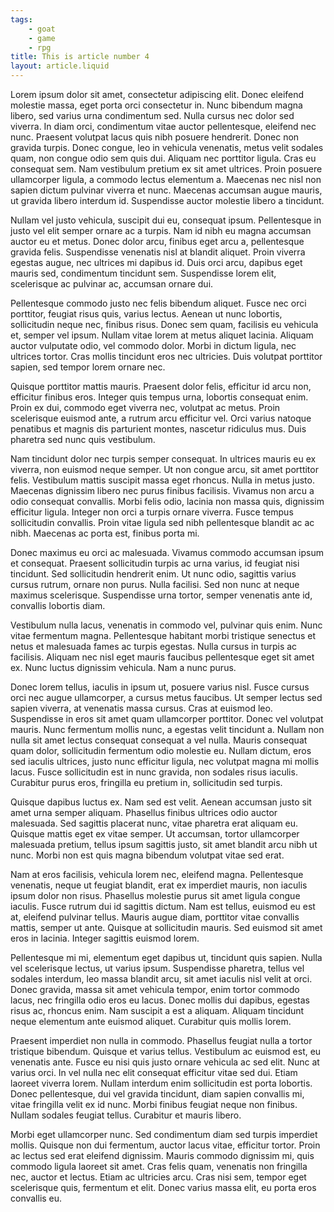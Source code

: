 ```yaml
---
tags: 
    - goat
    - game
    - rpg
title: This is article number 4
layout: article.liquid
---
```


<p>Lorem ipsum dolor sit amet, consectetur adipiscing elit. Donec eleifend molestie massa, eget porta orci consectetur in. Nunc bibendum magna libero, sed varius urna condimentum sed. Nulla cursus nec dolor sed viverra. In diam orci, condimentum vitae auctor pellentesque, eleifend nec nunc. Praesent volutpat lacus quis nibh posuere hendrerit. Donec non gravida turpis. Donec congue, leo in vehicula venenatis, metus velit sodales quam, non congue odio sem quis dui. Aliquam nec porttitor ligula. Cras eu consequat sem. Nam vestibulum pretium ex sit amet ultrices. Proin posuere ullamcorper ligula, a commodo lectus elementum a. Maecenas nec nisl non sapien dictum pulvinar viverra et nunc. Maecenas accumsan augue mauris, ut gravida libero interdum id. Suspendisse auctor molestie libero a tincidunt.</p>

<p>Nullam vel justo vehicula, suscipit dui eu, consequat ipsum. Pellentesque in justo vel elit semper ornare ac a turpis. Nam id nibh eu magna accumsan auctor eu et metus. Donec dolor arcu, finibus eget arcu a, pellentesque gravida felis. Suspendisse venenatis nisl at blandit aliquet. Proin viverra egestas augue, nec ultrices mi dapibus id. Duis orci arcu, dapibus eget mauris sed, condimentum tincidunt sem. Suspendisse lorem elit, scelerisque ac pulvinar ac, accumsan ornare dui.</p>

<p>Pellentesque commodo justo nec felis bibendum aliquet. Fusce nec orci porttitor, feugiat risus quis, varius lectus. Aenean ut nunc lobortis, sollicitudin neque nec, finibus risus. Donec sem quam, facilisis eu vehicula et, semper vel ipsum. Nullam vitae lorem at metus aliquet lacinia. Aliquam auctor vulputate odio, vel commodo dolor. Morbi in dictum ligula, nec ultrices tortor. Cras mollis tincidunt eros nec ultricies. Duis volutpat porttitor sapien, sed tempor lorem ornare nec.</p>

<p>Quisque porttitor mattis mauris. Praesent dolor felis, efficitur id arcu non, efficitur finibus eros. Integer quis tempus urna, lobortis consequat enim. Proin ex dui, commodo eget viverra nec, volutpat ac metus. Proin scelerisque euismod ante, a rutrum arcu efficitur vel. Orci varius natoque penatibus et magnis dis parturient montes, nascetur ridiculus mus. Duis pharetra sed nunc quis vestibulum.</p>

<p>Nam tincidunt dolor nec turpis semper consequat. In ultrices mauris eu ex viverra, non euismod neque semper. Ut non congue arcu, sit amet porttitor felis. Vestibulum mattis suscipit massa eget rhoncus. Nulla in metus justo. Maecenas dignissim libero nec purus finibus facilisis. Vivamus non arcu a odio consequat convallis. Morbi felis odio, lacinia non massa quis, dignissim efficitur ligula. Integer non orci a turpis ornare viverra. Fusce tempus sollicitudin convallis. Proin vitae ligula sed nibh pellentesque blandit ac ac nibh. Maecenas ac porta est, finibus porta mi.</p>

<p>Donec maximus eu orci ac malesuada. Vivamus commodo accumsan ipsum et consequat. Praesent sollicitudin turpis ac urna varius, id feugiat nisi tincidunt. Sed sollicitudin hendrerit enim. Ut nunc odio, sagittis varius cursus rutrum, ornare non purus. Nulla facilisi. Sed non nunc at neque maximus scelerisque. Suspendisse urna tortor, semper venenatis ante id, convallis lobortis diam.</p>

<p>Vestibulum nulla lacus, venenatis in commodo vel, pulvinar quis enim. Nunc vitae fermentum magna. Pellentesque habitant morbi tristique senectus et netus et malesuada fames ac turpis egestas. Nulla cursus in turpis ac facilisis. Aliquam nec nisl eget mauris faucibus pellentesque eget sit amet ex. Nunc luctus dignissim vehicula. Nam a nunc purus.</p>

<p>Donec lorem tellus, iaculis in ipsum ut, posuere varius nisl. Fusce cursus orci nec augue ullamcorper, a cursus metus faucibus. Ut semper lectus sed sapien viverra, at venenatis massa cursus. Cras at euismod leo. Suspendisse in eros sit amet quam ullamcorper porttitor. Donec vel volutpat mauris. Nunc fermentum mollis nunc, a egestas velit tincidunt a. Nullam non nulla sit amet lectus consequat consequat a vel nulla. Mauris consequat quam dolor, sollicitudin fermentum odio molestie eu. Nullam dictum, eros sed iaculis ultrices, justo nunc efficitur ligula, nec volutpat magna mi mollis lacus. Fusce sollicitudin est in nunc gravida, non sodales risus iaculis. Curabitur purus eros, fringilla eu pretium in, sollicitudin sed turpis.</p>

<p>Quisque dapibus luctus ex. Nam sed est velit. Aenean accumsan justo sit amet urna semper aliquam. Phasellus finibus ultrices odio auctor malesuada. Sed sagittis placerat nunc, vitae pharetra erat aliquam eu. Quisque mattis eget ex vitae semper. Ut accumsan, tortor ullamcorper malesuada pretium, tellus ipsum sagittis justo, sit amet blandit arcu nibh ut nunc. Morbi non est quis magna bibendum volutpat vitae sed erat.</p>

<p>Nam at eros facilisis, vehicula lorem nec, eleifend magna. Pellentesque venenatis, neque ut feugiat blandit, erat ex imperdiet mauris, non iaculis ipsum dolor non risus. Phasellus molestie purus sit amet ligula congue iaculis. Fusce rutrum dui id sagittis dictum. Nam est tellus, euismod eu est at, eleifend pulvinar tellus. Mauris augue diam, porttitor vitae convallis mattis, semper ut ante. Quisque at sollicitudin mauris. Sed euismod sit amet eros in lacinia. Integer sagittis euismod lorem.</p>

<p>Pellentesque mi mi, elementum eget dapibus ut, tincidunt quis sapien. Nulla vel scelerisque lectus, ut varius ipsum. Suspendisse pharetra, tellus vel sodales interdum, leo massa blandit arcu, sit amet iaculis nisl velit at orci. Donec gravida, massa sit amet vehicula tempor, enim tortor commodo lacus, nec fringilla odio eros eu lacus. Donec mollis dui dapibus, egestas risus ac, rhoncus enim. Nam suscipit a est a aliquam. Aliquam tincidunt neque elementum ante euismod aliquet. Curabitur quis mollis lorem.</p>

Praesent imperdiet non nulla in commodo. Phasellus feugiat nulla a tortor tristique bibendum. Quisque et varius tellus. Vestibulum ac euismod est, eu venenatis ante. Fusce eu nisi quis justo ornare vehicula ac sed elit. Nunc at varius orci. In vel nulla nec elit consequat efficitur vitae sed dui. Etiam laoreet viverra lorem. Nullam interdum enim sollicitudin est porta lobortis. Donec pellentesque, dui vel gravida tincidunt, diam sapien convallis mi, vitae fringilla velit ex id nunc. Morbi finibus feugiat neque non finibus. Nullam sodales feugiat tellus. Curabitur et mauris libero.

<p>Morbi eget ullamcorper nunc. Sed condimentum diam sed turpis imperdiet mollis. Quisque non dui fermentum, auctor lacus vitae, efficitur tortor. Proin ac lectus sed erat eleifend dignissim. Mauris commodo dignissim mi, quis commodo ligula laoreet sit amet. Cras felis quam, venenatis non fringilla nec, auctor et lectus. Etiam ac ultricies arcu. Cras nisi sem, tempor eget scelerisque quis, fermentum et elit. Donec varius massa elit, eu porta eros convallis eu. </p>